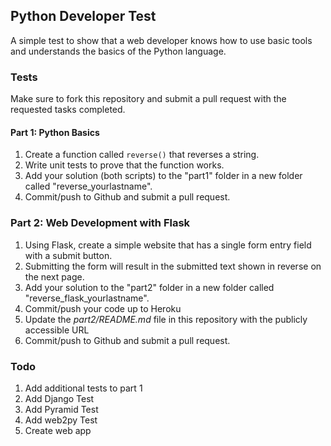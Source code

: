 ## Python Developer Test

A simple test to show that a web developer knows how to use basic tools and understands the basics of the Python language.

###  Tests

Make sure to fork this repository and submit a pull request with the requested tasks completed.

#### Part 1: Python Basics

1. Create a function called `reverse()` that reverses a string.
1. Write unit tests to prove that the function works.
1. Add your solution (both scripts) to the "part1" folder in a new folder called "reverse_yourlastname".
1. Commit/push to Github and submit a pull request.

### Part 2: Web Development with Flask

1. Using Flask, create a simple website that has a single form entry field with a submit button.
1. Submitting the form will result in the submitted text shown in reverse on the next page.
1. Add your solution to the "part2" folder in a new folder called "reverse_flask_yourlastname".
1. Commit/push your code up to Heroku
1. Update the *part2/README.md* file in this repository with the publicly accessible URL
1. Commit/push to Github and submit a pull request.

### Todo

1. Add additional tests to part 1
1. Add Django Test
1. Add Pyramid Test
1. Add web2py Test
1. Create web app